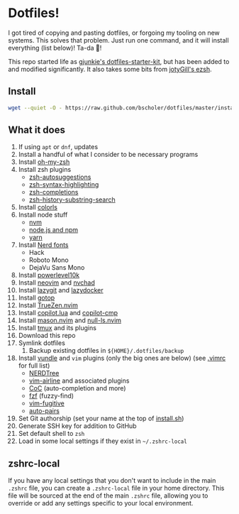 # Dotfiles!

I got tired of copying and pasting dotfiles, or forgoing my tooling on new systems. This solves that problem. Just run one command, and it will install everything (list below)! Ta-da 🎉!

This repo started life as [gjunkie's dotfiles-starter-kit](https://github.com/gjunkie/dotfiles-starter-kit/blob/main/install), but has been added to and modified significantly. It also takes some bits from [jotyGill's ezsh](https://github.com/jotyGill/ezsh).

## Install

```bash
wget --quiet -O - https://raw.github.com/bscholer/dotfiles/master/install.sh | bash -s
```

## What it does

1. If using `apt` or `dnf`, updates
1. Install a handful of what I consider to be necessary programs
1. Install [oh-my-zsh](https://ohmyz.sh/)
1. Install zsh plugins
    - [zsh-autosuggestions](https://github.com/zsh-users/zsh-autosuggestions)
    - [zsh-syntax-highlighting](https://github.com/zsh-users/zsh-syntax-highlighting.git)
    - [zsh-completions](https://github.com/zsh-users/zsh-completions)
    - [zsh-history-substring-search](https://github.com/zsh-users/zsh-history-substring-search)
1. Install [colorls](https://github.com/athityakumar/colorls)
1. Install node stuff
    - [nvm](https://github.com/nvm-sh/nvm)
    - [node.js and npm](https://nodejs.org/en/)
    - [yarn](https://yarnpkg.com/)
1. Install [Nerd fonts](https://www.nerdfonts.com/)
    - Hack
    - Roboto Mono
    - DejaVu Sans Mono
1. Install [powerlevel10k](https://github.com/romkatv/powerlevel10k)
1. Install [neovim](https://neovim.io/) and [nvchad](https://nvchad.com/)
1. Install [lazygit](https://github.com/jesseduffield/lazygit) and [lazydocker](https://github.com/jesseduffield/lazydocker)
1. Install [gotop](https://github.com/cjbassi/gotop)
1. Install [TrueZen.nvim](https://github.com/Pocco81/TrueZen.nvim)
1. Install [copilot.lua](https://github.com/zbirenbaum/copilot.lua) and [copilot-cmp](https://github.com/zbirenbaum/copilot-cmp)
1. Install [mason.nvim](https://github.com/williamboman/mason.nvim) and [null-ls.nvim](https://github.com/jose-elias-alvarez/null-ls.nvim)
1. Install [tmux](https://github.com/tmux/tmux) and its plugins
1. Download this repo
1. Symlink dotfiles
    1. Backup existing dotfiles in `${HOME}/.dotfiles/backup`
1. Install [vundle](https://github.com/VundleVim/Vundle.vim) and `vim` plugins (only the big ones are below) (see [.vimrc](https://github.com/bscholer/dotfiles/blob/master/configs/.vimrc) for full list)
    - [NERDTree](https://github.com/preservim/nerdtree)
    - [vim-airline](https://github.com/vim-airline/vim-airline) and associated plugins
    - [CoC](https://github.com/neoclide/coc.nvim) (auto-completion and more)
    - [fzf](https://github.com/junegunn/fzf.vim) (fuzzy-find)
    - [vim-fugitive](https://github.com/tpope/vim-fugitive)
    - [auto-pairs](https://github.com/jiangmiao/auto-pairs)
1. Set Git authorship (set your name at the top of [install.sh](https://github.com/bscholer/dotfiles/blob/master/install.sh))
1. Generate SSH key for addition to GitHub
1. Set default shell to `zsh`
1. Load in some local settings if they exist in `~/.zshrc-local`

## zshrc-local

If you have any local settings that you don't want to include in the main `.zshrc` file, you can create a `.zshrc-local` file in your home directory. This file will be sourced at the end of the main `.zshrc` file, allowing you to override or add any settings specific to your local environment.
